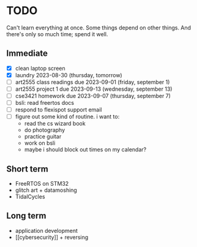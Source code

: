 # TODO

Can't learn everything at once. Some things depend on other things. And there's only so much time; spend it well.

## Immediate

- [x] clean laptop screen
- [x] laundry 2023-08-30 (thursday, tomorrow)
- [ ] art2555 class readings due 2023-09-01 (friday, september 1)
- [ ] art2555 project 1 due 2023-09-13 (wednesday, september 13)
- [ ] cse3421 homework due 2023-09-07 (thursday, september 7)
- [ ] bsli: read freertos docs
- [ ] respond to flexispot support email
- [ ] figure out some kind of routine. i want to:
    - read the cs wizard book
    - do photography
    - practice guitar
    - work on bsli
    - maybe i should block out times on my calendar?
## Short term
- FreeRTOS on STM32
- glitch art + datamoshing
- TidalCycles

## Long term
- application development
- [[cybersecurity]] + reversing
